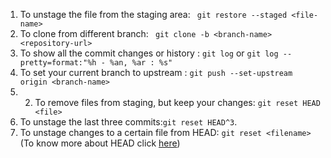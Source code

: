 1. To unstage the file from the staging area: ` git restore --staged <file-name>`
2. To clone from different branch: ` git clone -b <branch-name> <repository-url>`
3. To show all the commit changes or history : `git log` or `git log --pretty=format:"%h - %an, %ar : %s"`
4. To set your current branch to upstream : `git push --set-upstream origin <branch-name>`
5. 2. To remove files from staging, but keep your changes: `git reset HEAD <file>`
6. To unstage the last three commits:`git reset HEAD^3`.
7. To unstage changes to a certain file from HEAD: `git reset <filename>`
   (To know more about HEAD click [here](https://github.com/manasranjanmohanta/git-commands/blob/main/Git-HEAD.md))
   
